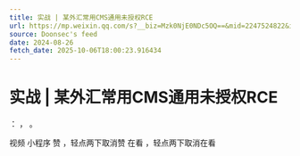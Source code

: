 ```yaml
---
title: 实战 | 某外汇常用CMS通用未授权RCE
url: https://mp.weixin.qq.com/s?__biz=Mzk0NjE0NDc5OQ==&mid=2247524822&idx=1&sn=9c083a33fc289816d637e02798c8062a
source: Doonsec's feed
date: 2024-08-26
fetch_date: 2025-10-06T18:00:23.916434
---
```


# 实战 | 某外汇常用CMS通用未授权RCE

：
，
。

视频
小程序
赞
，轻点两下取消赞
在看
，轻点两下取消在看